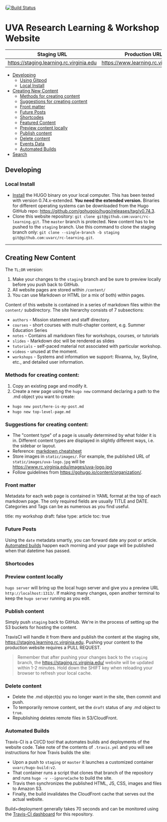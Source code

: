 i[![Build Status](https://travis-ci.com/uvarc/rc-website.svg?branch=master)](https://travis-ci.com/uvarc/rc-website)

# UVA Research Learning & Workshop Website

| Staging URL   | Production URL |
| ------------- | ------------- |
| https://staging.learning.rc.virginia.edu | https://www.learning.rc.virginia.edu  |

  * [Developing](#developing)
     * [Using Gitpod](#using-gitpod)
     * [Local Install](#local-install)
  * [Creating New Content](#creating-new-content)
     * [Methods for creating content](#two-methods-for-creating-content)
     * [Suggestions for creating content](#helpful-notes-about-creating-content)
     * [Front matter](#front-matter)
     * [Future Posts](#future-posts)
     * [Shortcodes](#shortcodes)
     * [Featured Content](#featured-content)
     * [Preview content locally](#preview-content-locally)
     * [Publish content](#publish-content)
     * [Delete content](#delete-content)
     * [Events Data](#events-data)
     * [Automated Builds](#automated-builds)
  * [Search](#search)

## Developing

### Local Install

* [Install](https://gohugo.io/overview/installing/) the HUGO binary on your local computer. This has been tested with version 0.74.x-extended. **You need the extended version.** Binaries for different operating systems can be downloaded from the Hugo GitHub repo: https://github.com/gohugoio/hugo/releases/tag/v0.74.3.
* Clone this website repository: `git clone git@github.com:uvarc/rc-learning.git`.  The `master` branch is protected.  New content has to be pushed to the `staging` branch. Use this command to clone the staging branch only: `git clone --single-branch -b staging git@github.com:uvarc/rc-learning.git`.

- - -

## Creating New Content

The `TL;DR` version:

1. Make your changes to the `staging` branch and be sure to preview locally before you push back to GitHub.
2. All website pages are stored within `/content/`
3. You can use Markdown or HTML (or a mix of both) within pages.

Content of this website is contained in a series of markdown files within the `content/` subdirectory. The site hierarchy consists of 7 subsections:

* `authors` - Mission statement and staff directory.
* `courses` - short courses with multi-chapter content, e.g. Summer Education Series
* `notes` - Contains all markdown files for workshops, courses, or tutorials
* `slides` - Markdown doc will be rendered as slides
* `tutorials` - self-paced material not associated with particular workshop.
* `videos` - unused at the moment.
* `workshops` - Systems and information we support: Rivanna, Ivy, Skyline, etc., and detailed user information.

### Methods for creating content:

1. Copy an existing page and modify it.
2. Create a new page using the `hugo new` command declaring a path to the .md object you want to create:
  * `hugo new post/here-is-my-post.md`
  * `hugo new top-level-page.md`
  
### Suggestions for creating content:

  * The "content type" of a page is usually determined by what folder it is in. Different content types are displayed in slightly different ways, i.e. the sidebar or layout.
  * Reference: [markdown cheatsheet](https://github.com/adam-p/markdown-here/wiki/Markdown-Cheatsheet)
  * Store images in `static/images/`. For example, the published URL of `static/images/uva-logo.jpg` will be https://www.rc.virginia.edu/images/uva-logo.jpg
  * Follow guidelines from https://gohugo.io/content/organization/.

### Front matter

Metadata for each web page is contained in YAML format at the top of each markdown page. The only required fields are usually TITLE and DATE. Categories and Tags can be as numerous as you find useful.

title: my workshop
draft: false
type: article
toc: true

### Future Posts

Using the `date` metadata smartly, you can forward date any post or article. [Automated builds](#automated-builds) happen each morning and your page will be published when that datetime has passed.

### Shortcodes


### Preview content locally
`hugo server` will bring up the local hugo server and give you a preview URL `http://localhost:1313/`. If making many changes, open another terminal to keep the `hugo server` running as you edit.

### Publish content
Simply push `staging` back to GitHub. We're in the process of setting up the S3 buckets for hosting the content. 

TravisCI will handle it from there and publish the content at the staging site, https://staging.learning.rc.virginia.edu. Pushing your content to the production website requires a PULL REQUEST.

> Remember that after pushing your changes back to the `staging` branch, the https://staging.rc.virginia.edu/ website will be updated within 1-2 minutes. Hold down the SHIFT key when reloading your browser to refresh your local cache.

### Delete content
* Delete the .md object(s) you no longer want in the site, then commit and push.
* To temporarily remove content, set the `draft` status of any .md object to `true`.
* Republishing deletes remote files in S3/CloudFront.

### Automated Builds

Travis-CI is a CI/CD tool that automates builds and deployments of the website code. Take note of the contents of `.travis.yml` and you will see instructions for how Travis builds the site:
* Upon a push to `staging` or `master` it launches a customized container `uvarc/hugo-build:v2`.
* That container runs a script that clones that branch of the repository and runs `hugo -v --ignoreCache` to build the site.
* Travis then synchronizes the published HTML, JS, CSS, images and files to Amazon S3.
* Finally, the build invalidates the CloudFront cache that serves out the actual website.

Build+deployment generally takes 70 seconds and can be monitored using the [Travis-CI dashboard](https://travis-ci.com/uvarc/rc-website/builds) for this repository.

